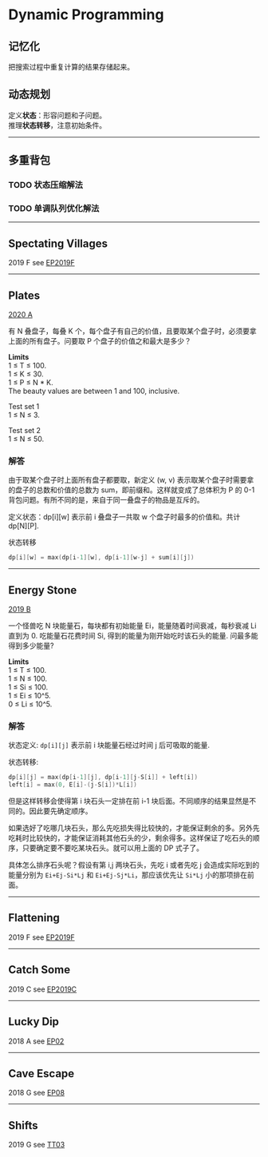 # Dynamic Programming

## 记忆化
把搜索过程中重复计算的结果存储起来。

## 动态规划
定义**状态**：形容问题和子问题。  
推理**状态转移**，注意初始条件。  

***
## 多重背包
### TODO 状态压缩解法  
### TODO 单调队列优化解法  

***
## Spectating Villages
2019 F see [EP2019F](https://github.com/Baileyswu/NEXT/tree/master/EP2019F#spectating-villages)

***
## Plates
[2020 A](https://codingcompetitions.withgoogle.com/kickstart/round/000000000019ffc7/00000000001d40bb)

有 N 叠盘子，每叠 K 个，每个盘子有自己的价值，且要取某个盘子时，必须要拿上面的所有盘子。问要取 P 个盘子的价值之和最大是多少？

**Limits**  
1 ≤ T ≤ 100.  
1 ≤ K ≤ 30.  
1 ≤ P ≤ N * K.  
The beauty values are between 1 and 100, inclusive.  

Test set 1  
1 ≤ N ≤ 3. 

Test set 2  
1 ≤ N ≤ 50.

### 解答
由于取某个盘子时上面所有盘子都要取，新定义 (w, v) 表示取某个盘子时需要拿的盘子的总数和价值的总数为 sum，即前缀和。这样就变成了总体积为 P 的 0-1 背包问题。有所不同的是，来自于同一叠盘子的物品是互斥的。

定义状态：dp[i][w] 表示前 i 叠盘子一共取 w 个盘子时最多的价值和。共计 dp[N][P].  

状态转移
```cpp
dp[i][w] = max(dp[i-1][w], dp[i-1][w-j] + sum[i][j])
```

***
## Energy Stone
[2019 B](https://codingcompetitions.withgoogle.com/kickstart/round/0000000000050eda/00000000001198c3)

一个怪兽吃 N 块能量石，每块都有初始能量 Ei，能量随着时间衰减，每秒衰减 Li 直到为 0. 吃能量石花费时间 Si, 得到的能量为刚开始吃时该石头的能量. 问最多能得到多少能量?

**Limits**  
1 ≤ T ≤ 100.  
1 ≤ N ≤ 100.  
1 ≤ Si ≤ 100.  
1 ≤ Ei ≤ 10^5.  
0 ≤ Li ≤ 10^5.  

### 解答

状态定义: `dp[i][j]` 表示前 i 块能量石经过时间 j 后可吸取的能量.

状态转移:
```cpp
dp[i][j] = max(dp[i-1][j], dp[i-1][j-S[i]] + left[i])
left[i] = max(0, E[i]-(j-S[i])*L[i])
```
但是这样转移会使得第 i 块石头一定排在前 i-1 块后面。不同顺序的结果显然是不同的。因此要先确定顺序。

如果选好了吃哪几块石头，那么先吃损失得比较快的，才能保证剩余的多。另外先吃耗时比较快的，才能保证消耗其他石头的少，剩余得多。这样保证了吃石头的顺序，只要确定要不要吃某块石头。就可以用上面的 DP 式子了。

具体怎么排序石头呢？假设有第 i,j 两块石头，先吃 i 或者先吃 j 会造成实际吃到的能量分别为 `Ei+Ej-Si*Lj` 和 `Ei+Ej-Sj*Li`，那应该优先让 `Si*Lj` 小的那项排在前面。 


***
## Flattening
2019 F see [EP2019F](https://github.com/Baileyswu/NEXT/tree/master/EP2019F#flattening)

***
## Catch Some
2019 C see [EP2019C](https://github.com/Baileyswu/NEXT/tree/master/EP2019C#catch-some)

***
## Lucky Dip
2018 A see [EP02](https://github.com/Baileyswu/NEXT/tree/master/EP02#lucky-dip)

***
## Cave Escape
2018 G see [EP08](https://github.com/Baileyswu/NEXT/tree/master/EP08#cave-escape)

***
## Shifts

2019 G see [TT03](https://github.com/Baileyswu/NEXT/tree/master/TT03#shifts)